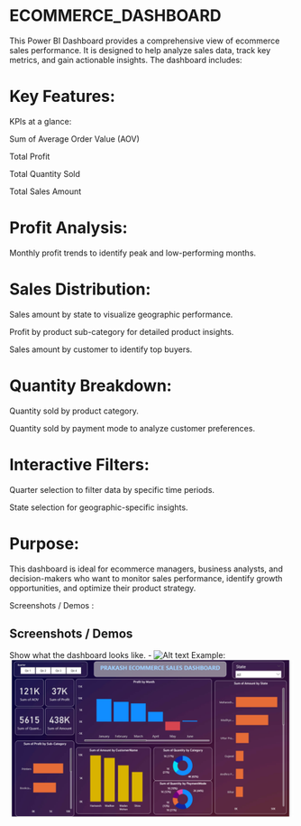 # ECOMMERCE_DASHBOARD
This Power BI Dashboard provides a comprehensive view of ecommerce sales performance. It is designed to help analyze sales data, track key metrics, and gain actionable insights. The dashboard includes:

# Key Features:

KPIs at a glance:

Sum of Average Order Value (AOV)

Total Profit

Total Quantity Sold

Total Sales Amount

# Profit Analysis:

Monthly profit trends to identify peak and low-performing months.

# Sales Distribution:

Sales amount by state to visualize geographic performance.

Profit by product sub-category for detailed product insights.

Sales amount by customer to identify top buyers.

# Quantity Breakdown:

Quantity sold by product category.

Quantity sold by payment mode to analyze customer preferences.

# Interactive Filters:

Quarter selection to filter data by specific time periods.

State selection for geographic-specific insights.

# Purpose:

This dashboard is ideal for ecommerce managers, business analysts, and decision-makers who want to monitor sales performance, identify growth opportunities, and optimize their product strategy.

Screenshots / Demos :

## Screenshots / Demos
Show what the dashboard looks like. - ![Alt text]([https://github.com/username/repo/assets/image.png](https://github.com/Prakashpaul309/ECOMMERCE_DASHBOARD/blob/main/ECOMMERCE_SALES_DASHBOARD.pbix))
Example: ![Dashboard Preview](https://github.com/Prakashpaul309/ECOMMERCE_DASHBOARD/blob/main/SALES_DASHBOARD.png)
